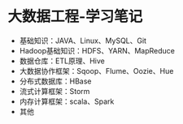 # 大数据工程-学习笔记

* 基础知识：JAVA、Linux、MySQL、Git
* Hadoop基础知识：HDFS、YARN、MapReduce
* 数据仓库：ETL原理、Hive
* 大数据协作框架：Sqoop、Flume、Oozie、Hue
* 分布式数据库：HBase
* 流式计算框架：Storm
* 内存计算框架：scala、Spark
* 其他
